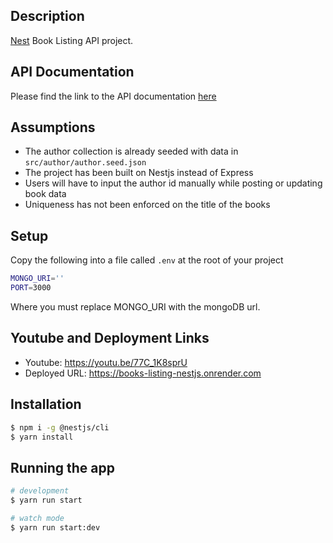 ## Description

[Nest](https://github.com/nestjs/nest) Book Listing API project.

## API Documentation

Please find the link to the API documentation [here](https://documenter.getpostman.com/view/13394159/2s9YXb95k3)

## Assumptions

- The author collection is already seeded with data in `src/author/author.seed.json`
- The project has been built on Nestjs instead of Express
- Users will have to input the author id manually while posting or updating book data
- Uniqueness has not been enforced on the title of the books

## Setup

Copy the following into a file called `.env` at the root of your project

```bash
MONGO_URI=''
PORT=3000
```

Where you must replace MONGO_URI with the mongoDB url.

## Youtube and Deployment Links

- Youtube: https://youtu.be/77C_1K8sprU
- Deployed URL: https://books-listing-nestjs.onrender.com

## Installation

```bash
$ npm i -g @nestjs/cli
$ yarn install
```

## Running the app

```bash
# development
$ yarn run start

# watch mode
$ yarn run start:dev
```
